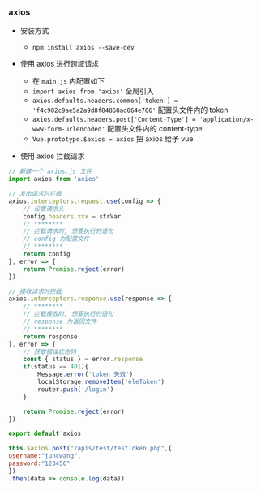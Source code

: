 ### axios

* 安装方式
    * `npm install axios --save-dev`

* 使用 axios 进行跨域请求
    * 在 `main.js` 内配置如下
    * `import axios from 'axios'` 全局引入
    * `axios.defaults.headers.common['token'] = 'f4c902c9ae5a2a9d8f84868ad064e706'` 配置头文件内的 token
    * `axios.defaults.headers.post['Content-Type'] = 'application/x-www-form-urlencoded'` 配置头文件内的 content-type
    * `Vue.prototype.$axios = axios` 把 axios 给予 vue

* 使用 axios 拦截请求
```js
// 新建一个 axios.js 文件
import axios from 'axios'

// 发出请求时拦截
axios.interceptors.request.use(config => {
    // 设置请求头
    config.headers.xxx = strVar
    // ********
    // 拦截请求时, 想要执行的语句
    // config 为配置文件
    // ********
    return config
}, error => {
    return Promise.reject(error)
})

// 接收请求时拦截
axios.interceptors.response.use(response => {
    // ********
    // 拦截接收时, 想要执行的语句
    // response 为返回文件
    // ********
    return response
}, error => {
    // 获取错误状态码
    const { status } = error.response
    if(status == 401){
        Message.error('token 失效')
        localStorage.removeItem('eleToken')
        router.push('/login')
    }

    return Promise.reject(error)
})

export default axios
```

```js
this.$axios.post("/apis/test/testToken.php",{
username:"juncwang",
password:"123456"
})
.then(data => console.log(data))
```